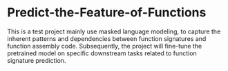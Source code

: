 # Predict-the-Feature-of-Functions

This is a test project mainly use masked language modeling, to capture the inherent patterns and dependencies between function signatures and function assembly code. Subsequently, the project will fine-tune the pretrained model on specific downstream tasks related to function signature prediction.
